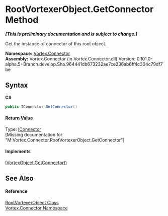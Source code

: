 # RootVortexerObject.GetConnector Method 
 _**\[This is preliminary documentation and is subject to change.\]**_

Get the instance of connector of this root object.

**Namespace:**&nbsp;<a href="N_Vortex_Connector.md">Vortex.Connector</a><br />**Assembly:**&nbsp;Vortex.Connector (in Vortex.Connector.dll) Version: 0.101.0-alpha.5+Branch.develop.Sha.964441db673232ae7ce236ab6ff4c304c79df7be

## Syntax

**C#**<br />
``` C#
public IConnector GetConnector()
```


#### Return Value
Type: <a href="T_Vortex_Connector_IConnector.md">IConnector</a><br />\[Missing <returns> documentation for "M:Vortex.Connector.RootVortexerObject.GetConnector"\]

#### Implements
<a href="M_Vortex_Connector_IVortexObject_GetConnector.md">IVortexObject.GetConnector()</a><br />

## See Also


#### Reference
<a href="T_Vortex_Connector_RootVortexerObject.md">RootVortexerObject Class</a><br /><a href="N_Vortex_Connector.md">Vortex.Connector Namespace</a><br />
